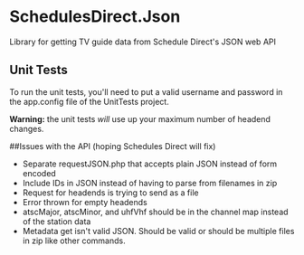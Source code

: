 SchedulesDirect.Json
====================

Library for getting TV guide data from Schedule Direct's JSON web API

## Unit Tests
To run the unit tests, you'll need to put a valid username and password in the app.config file of the UnitTests project.

**Warning:** the unit tests *will* use up your maximum number of headend changes.

##Issues with the API 
(hoping Schedules Direct will fix)

* Separate requestJSON.php that accepts plain JSON instead of form encoded
* Include IDs in JSON instead of having to parse from filenames in zip
* Request for headends is trying to send as a file
* Error thrown for empty headends
* atscMajor, atscMinor, and uhfVhf should be in the channel map instead of the station data
* Metadata get isn't valid JSON.  Should be valid or should be multiple files in zip like other commands.
